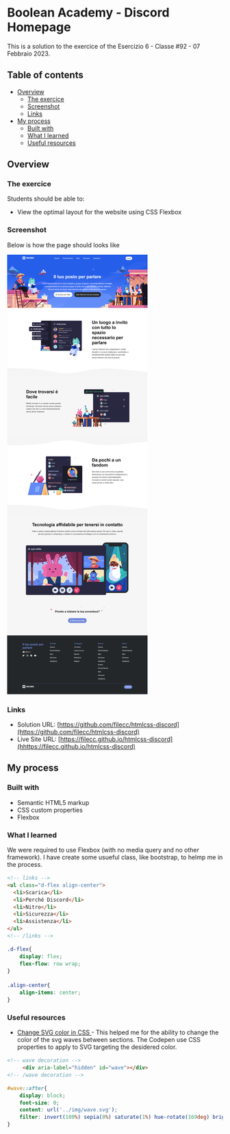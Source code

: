 # Boolean Academy - Discord Homepage
This is a solution to the exercice of the Esercizio 6 - Classe #92 - 07 Febbraio 2023.


## Table of contents

- [Overview](#overview)
  - [The exercice](#the-exercice)
  - [Screenshot](#screenshot)
  - [Links](#links)
- [My process](#my-process)
  - [Built with](#built-with)
  - [What I learned](#what-i-learned)
  - [Useful resources](#useful-resources)


## Overview

### The exercice

Students should be able to:

- View the optimal layout for the website using CSS Flexbox

### Screenshot
Below is how the page should looks like

![](./discord.png)

### Links

- Solution URL: [https://github.com/filecc/htmlcss-discord](https://github.com/filecc/htmlcss-discord)
- Live Site URL: [https://filecc.github.io/htmlcss-discord](hhttps://filecc.github.io/htmlcss-discord)

## My process

### Built with

- Semantic HTML5 markup
- CSS custom properties
- Flexbox

### What I learned

We were required to use Flexbox (with no media query and no other framework). I have create some usueful class, like bootstrap, to helmp me in the process.


```html
<!-- links -->
<ul class="d-flex align-center">
  <li>Scarica</li>
  <li>Perché Discord</li>
  <li>Nitro</li>
  <li>Sicurezza</li>
  <li>Assistenza</li>
</ul>
<!-- /links -->
```
```css
.d-flex{
    display: flex;
    flex-flow: row wrap;
}

.align-center{
    align-items: center;
}
```

### Useful resources

- [Change SVG color in CSS ](https://codepen.io/sosuke/pen/Pjoqqp) - This helped me for the ability to change the color of the svg waves between sections. The Codepen use CSS properties to apply to SVG targeting the desidered color. 

```html
<!-- wave decoration -->
     <div aria-label="hidden" id="wave"></div>
<!-- /wave decoration -->
```
```css
#wave::after{
    display: block;
    font-size: 0;
    content: url('../img/wave.svg');
    filter: invert(100%) sepia(8%) saturate(1%) hue-rotate(169deg) brightness(115%) contrast(93%);
}
```
